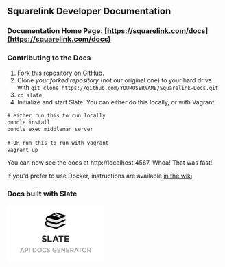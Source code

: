 ## Squarelink Developer Documentation

### Documentation Home Page: [https://squarelink.com/docs](https://squarelink.com/docs)

### Contributing to the Docs

1. Fork this repository on GitHub.
2. Clone *your forked repository* (not our original one) to your hard drive with `git clone https://github.com/YOURUSERNAME/Squarelink-Docs.git`
3. `cd slate`
4. Initialize and start Slate. You can either do this locally, or with Vagrant:

```shell
# either run this to run locally
bundle install
bundle exec middleman server

# OR run this to run with vagrant
vagrant up
```

You can now see the docs at http://localhost:4567. Whoa! That was fast!

If you'd prefer to use Docker, instructions are available [in the wiki](https://github.com/lord/slate/wiki/Docker).

<p align="center">
  <h3>Docs built with Slate</h3>
  <img src="https://raw.githubusercontent.com/lord/img/master/logo-slate.png" alt="Slate: API Documentation Generator" width="226">
  <br>
</p>
